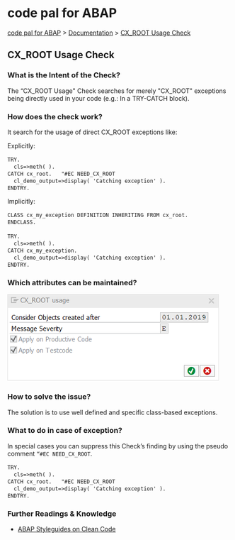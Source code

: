 # code pal for ABAP

[code pal for ABAP](../../README.md) > [Documentation](../check_documentation.md) > [CX_ROOT Usage Check](cx-root-usage.md)

## CX_ROOT Usage Check

### What is the Intent of the Check?

The “CX_ROOT Usage" Check searches for merely "CX_ROOT" exceptions being directly used in your code (e.g.: In a TRY-CATCH block). 

### How does the check work?

It search for the usage of direct CX_ROOT exceptions like:

Explicitly:
```abap
TRY.
  cls=>meth( ).
CATCH cx_root.   "#EC NEED_CX_ROOT
  cl_demo_output=>display( 'Catching exception' ).
ENDTRY.
```

Implicitly:
```abap
CLASS cx_my_exception DEFINITION INHERITING FROM cx_root.
ENDCLASS.

TRY.
  cls=>meth( ).
CATCH cx_my_exception.
  cl_demo_output=>display( 'Catching exception' ).
ENDTRY.
```

### Which attributes can be maintained?

![Attributes](./imgs/cx_root_usage.png)

### How to solve the issue?

The solution is to use well defined and specific class-based exceptions.

### What to do in case of exception?

In special cases you can suppress this Check’s finding by using the pseudo comment `“#EC NEED_CX_ROOT`.

```abap
TRY.
  cls=>meth( ).
CATCH cx_root.   "#EC NEED_CX_ROOT
  cl_demo_output=>display( 'Catching exception' ).
ENDTRY.
```

### Further Readings & Knowledge

* [ABAP Styleguides on Clean Code](https://github.com/SAP/styleguides/blob/master/clean-abap/CleanABAP.md#use-class-based-exceptions)

